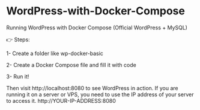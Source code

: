 # WordPress-with-Docker-Compose
Running WordPress with Docker Compose (Official WordPress + MySQL)

👉 Steps:

1- Create a folder like wp-docker-basic

2- Create a Docker Compose file and fill it with code

3- Run it!

Then visit http://localhost:8080 to see WordPress in action. If you are running it on a server or VPS, you need to use the  IP address of your server to access it.
http://YOUR-IP-ADDRESS:8080
